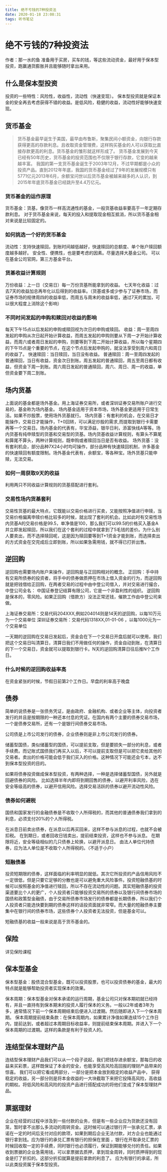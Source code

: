 ```yaml
---
title: 绝不亏钱的7种投资法
date: 2020-01-18 23:08:31
tags: 听书笔记
---
```


# 绝不亏钱的7种投资法
作者：那一水的鱼
准备用于买房，买车的钱，等这些流动资金，最好用于保本型投资，跑赢通货膨胀并且能够随时拿出来用。

## 什么是保本型投资
投资的一些特性：风险性，收益性，流动性（快速变现）。
保本型投资就是保证本金的安全再去考虑获得不错的收益。是低风险，稳健的收益，流动性好能够快速变现。

## 货币基金
>货币基金最早诞生于美国，最早由布鲁斯，聚集民间小额资金，向银行存款获得更高的存款利息。且收取资金管理费，这样购买基金的人可以获取比直接存款更高的利息。货币基金的雏形就这样形成了。
>货币基金发展到今天已经有50年历史，货币基金的投资范围也不仅限于银行存款，它变的越来越丰富。
>我国的第一支货币基金诞生于2003年12月，不过早期都是小众的投资产品。直到2012年年底，我国的货币基金经过了9年的发展规模只有5771亿元2013年6月，余额宝问世以后货币基金被越来越多的人认识，到2015年年底货币基金已经跳升至4.4万亿元。

### 货币基金的运作原理
货币基金：货基，像货币一样高流通性的基金，一般货基收益率要高于一年定期存款利息。
对于货币基金来说，每天的投入和提取现金相互抵消，所以货币基金相对来说是比较固定的。
### 如何挑选一个好的货币基金
流动性：支持快速赎回，到账时间越低越好，快速赎回的总额度、单个账户赎回额度越多越好。
安全性、便携性，也是要考虑的因素。尽量选择大基金公司。
可以在基金公司官网，第三方基金平台。

### 货基收益计算规则
万份收益：上一日（交易日）每一万份货基所能拿到的收益。
七天年化收益：过去7天的收益加总再年化以后得到的收益率。（货基或多或少参与了证券市场，而证券市场的规律周四的收益率低，而周五与周末的收益率低，通过7天的累加，可以很大程度上消除这个影响）

### 不同时间发起的申购和赎回对收益的影响
每天下午15点以后发起的申购或赎回视为次日的申购或赎回。
收益：周一至周四发起的申购从次日起开始计算收益，而周五发起的申购则要从下周一才开始计算收益，而周六或者周日发起的申购，则要等到下周二开始计算收益，所以每个星期四的下午15点是个重要的节点，在这个节点后发起申购的，就没法享受到周六和周日的收益了。
快速赎回：当日赎回，当日没有收益。
普通赎回：周一至周四发起的普通赎回，当日有收益，资金次日到账。周五发起的普通赎回，周五至周日都有收益，但资金下周一到账。周六周日发起的普通赎回，周六、周日、周一的收益，单但资金要下周二到账。

## 场内货基
上面说的基金都是场外基金。用上海证券交易所，或者深圳证券交易所账户进行交易的，基金称为场内基金。
场内基金适用于资本市场，场外基金更适用于日常生活。如果不炒股票，使用场外货基就行。
场内货基：有套利的机会，在交易日才能操作，交易日才能操作，T+0回转，可以满足炒股的需求,而提取到银行卡需要再等一个交易日。场内基金的代表有，华宝添益，银华日利，添富快线A等等。场内货基有纯申赎型的货基和交易型的货基。场内货基收益计算规则，有算头不算尾和算尾不算头，两种计算规则，既申购或者赎回当日是否有收益。
场外货基：没有套利机会，部分品种7X24小时均可操作，部分品种有快速赎回机制，许多基金的快速赎回有额度限制。场外基金代表有，余额宝，等各种宝。场外货基只能申赎，无法交易。

### 如何一周获取9天的收益
利用两只不同收益计算规则的货基搭配进行套利。

### 交易性场内货基套利
交易性货基的最大特点，它既能以交易价格进行买卖，又能按照净值进行申赎，当交易价格偏离申赎价格比较多的时候，就出现了套利的机会。比如此时有交易性场内货基A的交易价格是99.5，单净值是100，那么我们可以99.5的价格买入基金A并立即发起赎回，所以我们在这个套利的过程中就拿到了5毛钱的差价。为什么别人要卖出，而不选择赎回呢，这是因为赎回要等到T+1资金才能到账，而选择卖出的方式资金在交完成后立即到账，所以如果急需用钱，就不得已打折出售。

## 逆回购
逆回购也需要场内账户来操作，逆回购是与正回购相对的概念。
正回购：手中持有交易所债券的投资者，将手中的债券做质押在市场上借入资金的行为，而逆回购就是把钱借给正回购，在两者交易的过程中由中登公司借入，并对交易进行撮合，中登公司全名： 中国证券登记结算有限公司，它是一个非盈利性的组织。
逆回购是保本的，零风险。如果正回购（借款方）没法正常还钱，催款工作由中登公司来做。

上海证券交易所：交易代码204XXX,例如204014则是14天的逆回购，以每10万元为一个交易单位
深圳证券交易所：交易代码1318XX,01-01-06 ，以每1000元为一个交易单位

一天期的逆回购在交易日发起后，资金会在下一个交易日开盘后就可以使用，我们把这个交易日叫清算日，清算日我们不用做任何的操作，资金自动到账，在清算日的下一个交易日，资金就可以提取到银行卡。N天的逆回购清算日往后推N个工作日。

### 什么时候的逆回购收益率高
在资金紧张的时候，节假日前第2个工作日。早盘的利率高于晚盘

## 债券
简单的说债券是一张债务凭证，是由政府、金融机构、或者企业等主体，向投资者发行的并且是按期限的一种还本付息的凭证。在国内有两个主要的债券交易市场，一个是债券交易所，还有一个是银行间债券交易市场。

公司债是上市公司发行的债券，企业债券则是非上市公司发行的债券。

储蓄型国债，类似储蓄型的国债，可以提前支取，但是要损失一部分的利息，或者手续费。而记账式国债我们再买入以后，不可以提前支取但是可以把它卖给其他的交易者。卖出的价格可能会低于我们买入的价格。这种情况下可能还会亏本，达不到保本型投资的目的。

如果将债券投资做成保本型投资，有两种选择，一种是选择储蓄型国债，另外就是回避债券的风险。
比如选择半年内即将到期回售的债券，以避开利率风险，选在安全等级高的债券，以避开信用风险。选择交易活跃的债券以避开流动性风险。

### 债券如何避税
国债和国家发行的金融债券是不收取个人所得税的，而其他的普通债券我们拿到的利息，必须支付20%的个人所得税。

在派息日前卖出债券，在派息以后再买回来，这样不参与派息的过程，也就不会被扣税。
在到期日，或者回收日钱卖出，提前结束投资，这样也不参与派息。
在期限将近，安全等级相似的几只债券上轮换，以避开派息日。
由法人单位代持债券，应为法人单位是不收取个人所得税的。（不适于小户）

### 短融债基
投资短期限的债券，这样面临的利率明显的就低。其次它所投资的产品信用风险不一定很低，但是只要它足够的分散也是可以避免重大风险事件。投资短融债基的时候可以按照基金的净值进行赎回，所以不存在流动性的问题。其实短融债基的投资渠道要比个人的更广，个人投资者只能够投资交易所的债券以及银行间债券市场的国债和政策型金融债，由于交易所债券市场发行的债券都是长期债券，所以我们个人投资者只能选快要到期的债券这样的话投资面就非常窄。而大量的短融债券主要集中在银行间的债券市场，这些债券个人投资者无法投资，但是基金可以。

短融债基的收益一般来说是高于货币基金的。

## 保险

详见保险课程

## 保本型基金
保本型基金：股债混合型基金，既可以投资股票，也可以投资债券的基金，最大的特点就是能够帮助投资者实现保本的效果。

保本周期：保本型基金对保本承诺的运行周期，基金公司只对保本期初就已经持有，并且一直持有到保本期末的投资人履行保本的义务。一般以2年或者3年为多，通常情况下前一个保本周期结束后便进入过渡期。然后随即进入下一个保本周期。
保本周期提前结束条款：在保本周期内，如果累计净值如果连续15个工作日内，提前达到，或者超过本周期目标收益率，则提前结束保本周期。并进入下一个保本周期的过渡期。这样的条款是有利于投资人的。

## 连结型保本理财产品

连结型保本理财产品我们可以从一个段子说起，我们把钱存进余额宝，那每日的收益来买彩票，这样既保证了本金的安全，也能享受高风险高回报的理财产品带来的惊喜。
我们可以把它看成两部分，一部分是把本金放到稳定的收益产品中， 获得稳定的收益，另一部分则是将本金收益的一大块截取下来把它投降高风险，高收益的期权。将低风险和高风险的投资产品进行搭配成功的将他们变成了保本型理财产品。

## 票据理财
企业在经营的过程中涉及到一些付款的业务，但是有一些企业应为货款还没有回笼，暂时拿不出那么多流动的周转资金。这时候可以通过银行开一张承兑汇票，承诺在一定的时间后支付对应的款项，如果到期后企业无法付款，对方企业也能通过银行拿到钱。应为银行的承兑汇票有银行的担保在里面 ，银行在开取承兑汇票的时候回收取一定的手续费，同时银行也必须履行，保证到期能够兑付的责任。如果收到票据的企业急需用钱，可以拿票据去质押，拿到现金周转，同时质押得到的现金是打了折扣的。这部分折扣就算是提前拿款的利息了。
应为有银行的承诺，所以此类投资属于保本型投资。



